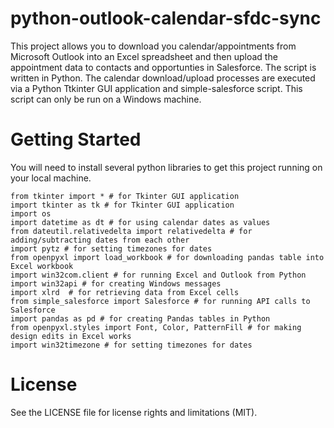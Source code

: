 # python-outlook-calendar-sfdc-sync
This project allows you to download you calendar/appointments from Microsoft Outlook into an Excel spreadsheet and then
upload the appointment data to contacts and opportunties in Salesforce. The script is written in Python. The calendar download/upload
processes are executed via a Python Ttkinter GUI application and simple-salesforce script. This script can only be run on a Windows machine.

# Getting Started
You will need to install several python libraries to get this project running on your local machine.
```
from tkinter import * # for Tkinter GUI application
import tkinter as tk # for Tkinter GUI application
import os 
import datetime as dt # for using calendar dates as values
from dateutil.relativedelta import relativedelta # for adding/subtracting dates from each other
import pytz # for setting timezones for dates
from openpyxl import load_workbook # for downloading pandas table into Excel workbook
import win32com.client # for running Excel and Outlook from Python
import win32api # for creating Windows messages
import xlrd  # for retrieving data from Excel cells
from simple_salesforce import Salesforce # for running API calls to Salesforce
import pandas as pd # for creating Pandas tables in Python
from openpyxl.styles import Font, Color, PatternFill # for making design edits in Excel works
import win32timezone # for setting timezones for dates
```
# License
See the LICENSE file for license rights and limitations (MIT).
